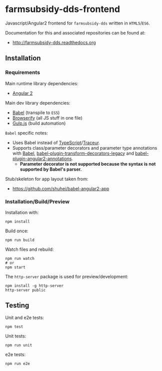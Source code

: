 # farmsubsidy-dds-frontend

Javascript/Angular2 frontend for ``farmsubsidy-dds`` written in ``HTML5``/``ES6``.

Documentation for this and associated repositories can be found at:

* http://farmsubsidy-dds.readthedocs.org

## Installation

### Requirements

Main runtime library dependencies:

* [Angular 2](https://angular.io/)

Main dev library dependencies:

* [Babel](https://babeljs.io/) (transpile to ``ES5``)
* [Browserify](http://browserify.org/) (all JS stuff in one file)
* [Gulp.js](http://gulpjs.com/) (build automation)

``Babel`` specific notes:

- Uses Babel instead of [TypeScript](http://www.typescriptlang.org/)/[Traceur](https://github.com/google/traceur-compiler).
- Supports class/parameter decorators and parameter type annotations with [Babel](https://github.com/babel/babel), [babel-plugin-transform-decorators-legacy](https://github.com/loganfsmyth/babel-plugin-transform-decorators-legacy) and [babel-plugin-angular2-annotations](https://github.com/shuhei/babel-plugin-angular2-annotations).
  - **Parameter decorator is not supported because the syntax is not supported by Babel's parser.**

Stub/skeleton for app layout taken from:

* https://github.com/shuhei/babel-angular2-app

### Installation/Build/Preview

Installation with:

```
npm install
```

Build once:

```
npm run build
```

Watch files and rebuild:

```
npm run watch
# or
npm start
```

The ``http-server`` package is used for preview/development:

```
npm install -g http-server
http-server public
```

## Testing

Unit and e2e tests:

```
npm test
```

Unit tests:

```
npm run unit
```

e2e tests:

```
npm run e2e
```

